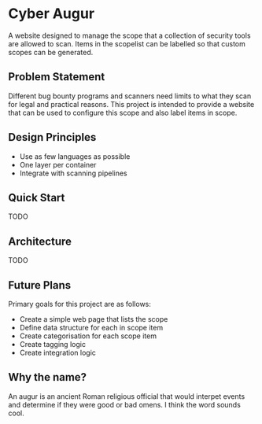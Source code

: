 # Cyber Augur
A website designed to manage the scope that a collection of security tools are allowed to scan. Items in the scopelist can be labelled so that custom scopes can be generated. 

## Problem Statement
Different bug bounty programs and scanners need limits to what they scan for legal and practical reasons. This project is intended to provide a website that can be used to configure this scope and also label items in scope. 

## Design Principles
- Use as few languages as possible
- One layer per container
- Integrate with scanning pipelines


## Quick Start
TODO


## Architecture
TODO


## Future Plans
Primary goals for this project are as follows:
- Create a simple web page that lists the scope
- Define data structure for each in scope item
- Create categorisation for each scope item
- Create tagging logic
- Create integration logic 

## Why the name?
An augur is an ancient Roman religious official that would interpet events and determine if they were good or bad omens. I think the word sounds cool. 